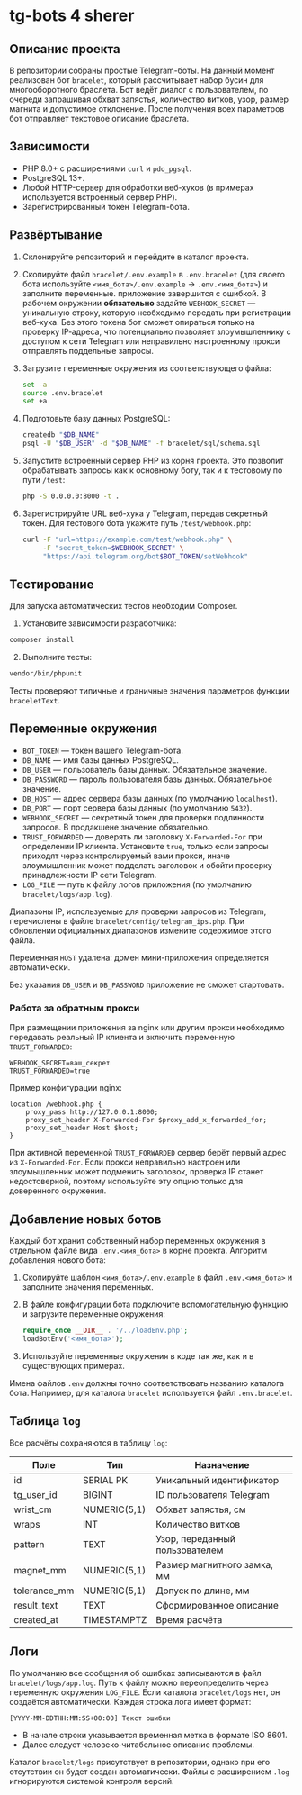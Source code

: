 # tg-bots 4 sherer

## Описание проекта

В репозитории собраны простые Telegram-боты. На данный момент реализован
бот `bracelet`, который рассчитывает набор бусин для многооборотного
браслета. Бот ведёт диалог с пользователем, по очереди запрашивая
обхват запястья, количество витков, узор, размер магнита и допустимое
отклонение. После получения всех параметров бот отправляет текстовое
описание браслета.

## Зависимости

- PHP 8.0+ с расширениями `curl` и `pdo_pgsql`.
- PostgreSQL 13+.
- Любой HTTP-сервер для обработки веб-хуков (в примерах используется
  встроенный сервер PHP).
- Зарегистрированный токен Telegram-бота.

## Развёртывание

1. Склонируйте репозиторий и перейдите в каталог проекта.
2. Скопируйте файл `bracelet/.env.example` в `.env.bracelet` (для своего бота используйте `<имя_бота>/.env.example` → `.env.<имя_бота>`) и заполните переменные.
   приложение завершится с ошибкой. В рабочем окружении **обязательно**
   задайте `WEBHOOK_SECRET` — уникальную строку, которую необходимо
   передать при регистрации веб‑хука. Без этого токена бот сможет
   опираться только на проверку IP‑адреса, что потенциально позволяет
   злоумышленнику с доступом к сети Telegram или неправильно
   настроенному прокси отправлять поддельные запросы.
3. Загрузите переменные окружения из соответствующего файла:

   ```bash
   set -a
   source .env.bracelet
   set +a
   ```

4. Подготовьте базу данных PostgreSQL:

   ```bash
   createdb "$DB_NAME"
   psql -U "$DB_USER" -d "$DB_NAME" -f bracelet/sql/schema.sql
   ```

5. Запустите встроенный сервер PHP из корня проекта.
   Это позволит обрабатывать запросы как к основному боту,
   так и к тестовому по пути `/test`:

   ```bash
   php -S 0.0.0.0:8000 -t .
   ```

6. Зарегистрируйте URL веб-хука у Telegram, передав секретный токен.
   Для тестового бота укажите путь `/test/webhook.php`:

   ```bash
   curl -F "url=https://example.com/test/webhook.php" \
        -F "secret_token=$WEBHOOK_SECRET" \
        "https://api.telegram.org/bot$BOT_TOKEN/setWebhook"
   ```

## Тестирование

Для запуска автоматических тестов необходим Composer.

1. Установите зависимости разработчика:

```bash
composer install
```

2. Выполните тесты:

```bash
vendor/bin/phpunit
```

Тесты проверяют типичные и граничные значения параметров функции
`braceletText`.

## Переменные окружения

- `BOT_TOKEN` — токен вашего Telegram-бота.
- `DB_NAME` — имя базы данных PostgreSQL.
- `DB_USER` — пользователь базы данных. Обязательное значение.
- `DB_PASSWORD` — пароль пользователя базы данных. Обязательное значение.
- `DB_HOST` — адрес сервера базы данных (по умолчанию `localhost`).
- `DB_PORT` — порт сервера базы данных (по умолчанию `5432`).
- `WEBHOOK_SECRET` — секретный токен для проверки подлинности запросов.
  В продакшене значение обязательно.
- `TRUST_FORWARDED` — доверять ли заголовку `X-Forwarded-For` при определении
  IP клиента. Установите `true`, только если запросы приходят через
  контролируемый вами прокси, иначе злоумышленник может подделать заголовок
  и обойти проверку принадлежности IP сети Telegram.
- `LOG_FILE` — путь к файлу логов приложения (по умолчанию
  `bracelet/logs/app.log`).

Диапазоны IP, используемые для проверки запросов из Telegram,
перечислены в файле `bracelet/config/telegram_ips.php`. При обновлении
официальных диапазонов измените содержимое этого файла.

Переменная `HOST` удалена: домен мини-приложения определяется автоматически.

Без указания `DB_USER` и `DB_PASSWORD` приложение не сможет стартовать.

### Работа за обратным прокси

При размещении приложения за nginx или другим прокси необходимо передавать
реальный IP клиента и включить переменную `TRUST_FORWARDED`:

```dotenv
WEBHOOK_SECRET=ваш_секрет
TRUST_FORWARDED=true
```

Пример конфигурации nginx:

```nginx
location /webhook.php {
    proxy_pass http://127.0.0.1:8000;
    proxy_set_header X-Forwarded-For $proxy_add_x_forwarded_for;
    proxy_set_header Host $host;
}
```

При активной переменной `TRUST_FORWARDED` сервер берёт первый адрес из
`X-Forwarded-For`. Если прокси неправильно настроен или злоумышленник может
подменить заголовок, проверка IP станет недостоверной, поэтому используйте
эту опцию только для доверенного окружения.

## Добавление новых ботов

Каждый бот хранит собственный набор переменных окружения в отдельном файле вида `.env.<имя_бота>` в корне проекта. Алгоритм добавления нового бота:

1. Скопируйте шаблон `<имя_бота>/.env.example` в файл `.env.<имя_бота>` и заполните значения переменных.
2. В файле конфигурации бота подключите вспомогательную функцию и загрузите переменные окружения:

   ```php
   require_once __DIR__ . '/../loadEnv.php';
   loadBotEnv('<имя_бота>');
   ```

3. Используйте переменные окружения в коде так же, как и в существующих примерах.

Имена файлов `.env` должны точно соответствовать названию каталога бота. Например, для каталога `bracelet` используется файл `.env.bracelet`.

## Таблица `log`

Все расчёты сохраняются в таблицу `log`:

| Поле         | Тип          | Назначение                     |
|--------------|--------------|--------------------------------|
| id           | SERIAL PK    | Уникальный идентификатор       |
| tg_user_id   | BIGINT       | ID пользователя Telegram       |
| wrist_cm     | NUMERIC(5,1) | Обхват запястья, см            |
| wraps        | INT          | Количество витков              |
| pattern      | TEXT         | Узор, переданный пользователем |
| magnet_mm    | NUMERIC(5,1) | Размер магнитного замка, мм    |
| tolerance_mm | NUMERIC(5,1) | Допуск по длине, мм            |
| result_text  | TEXT         | Сформированное описание        |
| created_at   | TIMESTAMPTZ  | Время расчёта                  |

## Логи

По умолчанию все сообщения об ошибках записываются в файл
`bracelet/logs/app.log`. Путь к файлу можно переопределить через
переменную окружения `LOG_FILE`. Если каталога `bracelet/logs` нет,
он создаётся автоматически.
Каждая строка лога имеет формат:

```
[YYYY-MM-DDTHH:MM:SS+00:00] Текст ошибки
```

* В начале строки указывается временная метка в формате ISO 8601.
* Далее следует человеко‑читабельное описание проблемы.

Каталог `bracelet/logs` присутствует в репозитории, однако при его
отсутствии он будет создан автоматически. Файлы с расширением `.log`
игнорируются системой контроля версий.
